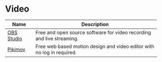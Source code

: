 # Video

| Name | Description |
| --- | --- |
| [OBS Studio](https://obsproject.com/) | Free and open source software for video recording and live streaming. |
| [Pikimov](https://pikimov.com/) | Free web based motion design and video editor with no log in required. |